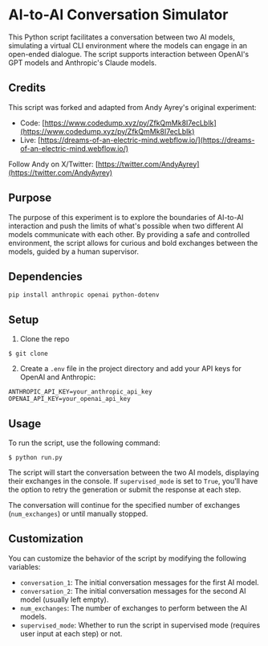 # AI-to-AI Conversation Simulator

This Python script facilitates a conversation between two AI models, simulating a virtual CLI environment where the models can engage in an open-ended dialogue. The script supports interaction between OpenAI's GPT models and Anthropic's Claude models.

## Credits

This script was forked and adapted from Andy Ayrey's original experiment:

- Code: [https://www.codedump.xyz/py/ZfkQmMk8I7ecLbIk](https://www.codedump.xyz/py/ZfkQmMk8I7ecLbIk)
- Live: [https://dreams-of-an-electric-mind.webflow.io/](https://dreams-of-an-electric-mind.webflow.io/)

Follow Andy on X/Twitter: [https://twitter.com/AndyAyrey](https://twitter.com/AndyAyrey)

## Purpose

The purpose of this experiment is to explore the boundaries of AI-to-AI interaction and push the limits of what's possible when two different AI models communicate with each other. By providing a safe and controlled environment, the script allows for curious and bold exchanges between the models, guided by a human supervisor.

## Dependencies

```
pip install anthropic openai python-dotenv
```

## Setup

1. Clone the repo

```
$ git clone
```

2. Create a `.env` file in the project directory and add your API keys for OpenAI and Anthropic:

```
ANTHROPIC_API_KEY=your_anthropic_api_key
OPENAI_API_KEY=your_openai_api_key
```

## Usage

To run the script, use the following command:

```
$ python run.py
```

The script will start the conversation between the two AI models, displaying their exchanges in the console. If `supervised_mode` is set to `True`, you'll have the option to retry the generation or submit the response at each step.

The conversation will continue for the specified number of exchanges (`num_exchanges`) or until manually stopped.

## Customization

You can customize the behavior of the script by modifying the following variables:

- `conversation_1`: The initial conversation messages for the first AI model.
- `conversation_2`: The initial conversation messages for the second AI model (usually left empty).
- `num_exchanges`: The number of exchanges to perform between the AI models.
- `supervised_mode`: Whether to run the script in supervised mode (requires user input at each step) or not.